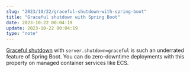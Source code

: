 ```yaml
---
slug: "2023/10/22/graceful-shutdown-with-spring-boot"
title: "Graceful shutdown with Spring Boot"
date: 2023-10-22 00:04:19
update: 2023-10-22 00:04:19
type: "note"
---
```


[Graceful shutdown](https://docs.spring.io/spring-boot/docs/current/reference/htmlsingle/#web.graceful-shutdown) with `server.shutdown=graceful` is such an underrated feature of Spring Boot. You can do zero-downtime deployments with this property on managed container services like ECS.
